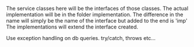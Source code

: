 The service classes here will be the interfaces of those
classes.  The actual implementation will be in the folder
implementation.  The difference in the name will simply be
the name of the interface but added to the end is 'imp'
The implementations will extend the interface created.


Use exception handling on db queries.  try/catch, throws etc...
